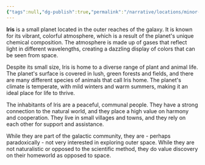 ```yaml
---
{"tags":null,"dg-publish":true,"permalink":"/narrative/locations/minor-worlds/iris/","dgPassFrontmatter":true}
---
```




**Iris** is a small planet located in the outer reaches of the galaxy. It is known for its vibrant, colorful atmosphere, which is a result of the planet's unique chemical composition. The atmosphere is made up of gases that reflect light in different wavelengths, creating a dazzling display of colors that can be seen from space.

Despite its small size, Iris is home to a diverse range of plant and animal life. The planet's surface is covered in lush, green forests and fields, and there are many different species of animals that call Iris home. The planet's climate is temperate, with mild winters and warm summers, making it an ideal place for life to thrive.

The inhabitants of Iris are a peaceful, communal people. They have a strong connection to the natural world, and they place a high value on harmony and cooperation. They live in small villages and towns, and they rely on each other for support and assistance.

While they are part of the galactic community, they are - perhaps paradoxically - not very interested in exploring outer space. While they are not naturalistic or opposed to the scientific method, they do value discovery on their homeworld as opposed to space.
